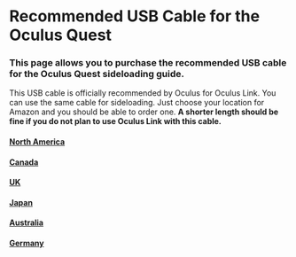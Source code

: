 # Recommended USB Cable for the Oculus Quest
### This page allows you to purchase the recommended USB cable for the Oculus Quest sideloading guide.
This USB cable is officially recommended by Oculus for Oculus Link. You can use the same cable for sideloading. Just choose your location for Amazon and you should be able to order one. **A shorter length should be fine if you do not plan to use Oculus Link with this cable.**
#### [North America](https://www.amazon.com/gp/product/B01MZIPYPY/)
#### [Canada](https://www.amazon.ca/dp/B01MZIPYPY/)
#### [UK](https://www.amazon.co.uk/dp/B01MZIPYPY/)
#### [Japan](https://www.amazon.co.jp/dp/B01MZIPYPY/)
#### [Australia](https://www.amazon.com.au/dp/B01MZIPYPY/)
#### [Germany](https://www.amazon.de/dp/B01MZIPYPY/)
